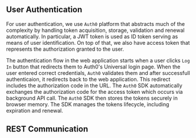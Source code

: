 ## User Authentication

For user authentication, we use `Auth0` platform that abstracts much of the complexity by handling token acquisition, storage, validation and renewal automatically. In particular, a JWT token is used as ID token serving as means of user identification. On top of that, we also have access token that represents the authorization granted to the user. 

The authentication flow in the web application starts when a user clicks `Log In` button that redirects them to Auth0's Universal login page. When the user entered correct credentials, `Auth0` validates them and after successfull authenticaion, it redirects back to the web application. This redirect includes the authorization code in the URL. The `Auth0` SDK automatically exchanges the authorization code for the access token which occurs via  background API call. The `Auth0` SDK then stores the tokens securely in browser memory. The SDK manages the tokens lifecycle, including expiration and renewal. 

## REST Communication

